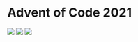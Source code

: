 # Advent of Code 2021
![](https://img.shields.io/badge/stars%20⭐-19-yellow) ![](https://img.shields.io/badge/day%20📅-12-blue) ![](https://img.shields.io/badge/days%20completed-9-red)
